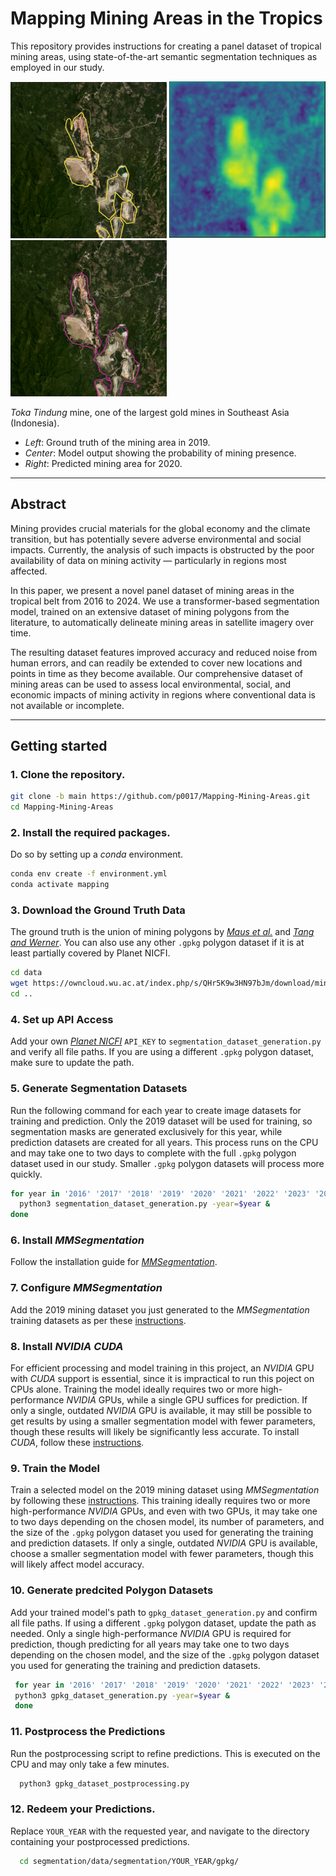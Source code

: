 # Mapping Mining Areas in the Tropics

This repository provides instructions for creating a panel dataset of tropical mining areas, using state-of-the-art semantic segmentation techniques as employed in our study.

<p float="center">
  <img src="resources/toka_mine.PNG" width="250" />
  <img src="resources/toka_mine_prob.PNG" width="250" /> 
  <img src="resources/toka_mine_pred.PNG" width="250" />
</p>

*Toka Tindung* mine, one of the largest gold mines in Southeast Asia (Indonesia).
- *Left*: Ground truth of the mining area in 2019.
- *Center*: Model output showing the probability of mining presence.
- *Right*: Predicted mining area for 2020.

---

## Abstract
Mining provides crucial materials for the global economy and the climate transition, but has potentially severe adverse environmental and social impacts. Currently, the analysis of such impacts is obstructed by the poor availability of data on mining activity — particularly in regions most affected.

In this paper, we present a novel panel dataset of mining areas in the tropical belt from 2016 to 2024. We use a transformer-based segmentation model, trained on an extensive dataset of mining polygons from the literature, to automatically delineate mining areas in satellite imagery over time.

The resulting dataset features improved accuracy and reduced noise from human errors, and can readily be extended to cover new locations and points in time as they become available.
Our comprehensive dataset of mining areas can be used to assess local environmental, social, and economic impacts of mining activity in regions where conventional data is not available or incomplete.

---

## Getting started
### 1. Clone the repository.
   ```bash
   git clone -b main https://github.com/p0017/Mapping-Mining-Areas.git
   cd Mapping-Mining-Areas
   ```

### 2. Install the required packages.
Do so by setting up a *conda* environment.
   ```bash
   conda env create -f environment.yml
   conda activate mapping
   ```

### 3. Download the Ground Truth Data
The ground truth is the union of mining polygons by [*Maus et al.*](https://www.nature.com/articles/s41597-022-01547-4) and [*Tang and Werner*](https://www.nature.com/articles/s43247-023-00805-6). You can also use any other `.gpkg` polygon dataset if it is at least partially covered by Planet NICFI.
   ```bash
   cd data
   wget https://owncloud.wu.ac.at/index.php/s/QHr5K9w3HN97bJm/download/mining_polygons_combined.gpkg
   cd ..
   ```

### 4. Set up API Access
Add your own [*Planet NICFI*](https://www.planet.com/nicfi/) `API_KEY` to `segmentation_dataset_generation.py` and verify all file paths. If you are using a different `.gpkg` polygon dataset, make sure to update the path.

### 5. Generate Segmentation Datasets
Run the following command for each year to create image datasets for training and prediction. Only the 2019 dataset will be used for training, so segmentation masks are generated exclusively for this year, while prediction datasets are created for all years. This process runs on the CPU and may take one to two days to complete with the full `.gpkg` polygon dataset used in our study. Smaller `.gpkg` polygon datasets will process more quickly.
   ```bash
   for year in '2016' '2017' '2018' '2019' '2020' '2021' '2022' '2023' '2024'; do
     python3 segmentation_dataset_generation.py -year=$year &
   done
   ```
   
### 6. Install *MMSegmentation*
Follow the installation guide for [*MMSegmentation*](https://mmsegmentation.readthedocs.io/en/main/get_started.html).
   
### 7. Configure *MMSegmentation*
Add the 2019 mining dataset you just generated to the *MMSegmentation* training datasets as per these [instructions](https://mmsegmentation.readthedocs.io/en/main/advanced_guides/add_datasets.html).

### 8. Install *NVIDIA* *CUDA*
For efficient processing and model training in this project, an *NVIDIA* GPU with *CUDA* support is essential, since it is impractical to run this poject on CPUs alone. Training the model ideally requires two or more high-performance *NVIDIA* GPUs, while a single GPU suffices for prediction. If only a single, outdated *NVIDIA* GPU is available, it may still be possible to get results by using a smaller segmentation model with fewer parameters, though these results will likely be significantly less accurate. To install *CUDA*, follow these [instructions](https://docs.NVIDIA.com/cuda/cuda-installation-guide-linux/).

### 9. Train the Model
Train a selected model on the 2019 mining dataset using *MMSegmentation* by following these [instructions](https://mmsegmentation.readthedocs.io/en/main/user_guides/4_train_test.html). This training ideally requires two or more high-performance *NVIDIA* GPUs, and even with two GPUs, it may take one to two days depending on the chosen model, its number of parameters, and the size of the `.gpkg` polygon dataset you used for generating the training and prediction datasets. If only a single, outdated *NVIDIA* GPU is available, choose a smaller segmentation model with fewer parameters, though this will likely affect model accuracy.
    
### 10. Generate predcited Polygon Datasets
Add your trained model's path to `gpkg_dataset_generation.py` and confirm all file paths. If using a different `.gpkg` polygon dataset, update the path as needed. Only a single high-performance *NVIDIA* GPU is required for prediction, though predicting for all years may take one to two days depending on the chosen model, and the size of the `.gpkg` polygon dataset you used for generating the training and prediction datasets.
   ```bash
    for year in '2016' '2017' '2018' '2019' '2020' '2021' '2022' '2023' '2024'; do
    python3 gpkg_dataset_generation.py -year=$year &
    done
   ```
    
### 11. Postprocess the Predictions
Run the postprocessing script to refine predictions. This is executed on the CPU and may only take a few minutes.
  ```bash
    python3 gpkg_dataset_postprocessing.py
  ```
  
### 12. Redeem your Predictions.
Replace `YOUR_YEAR` with the requested year, and navigate to the directory containing your postprocessed predictions.
  ```bash
    cd segmentation/data/segmentation/YOUR_YEAR/gpkg/
   ```
